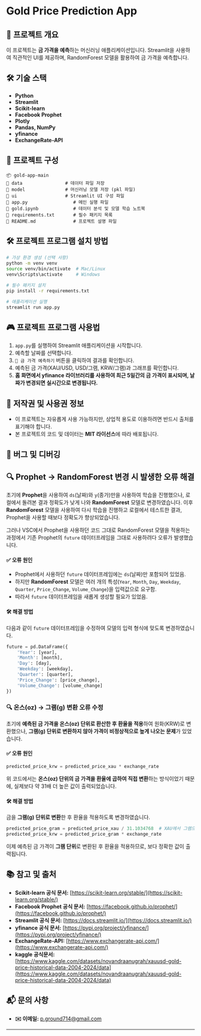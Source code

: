 # Gold Price Prediction App

## 📌 프로젝트 개요

이 프로젝트는 **금 가격을 예측**하는 머신러닝 애플리케이션입니다.
Streamlit을 사용하여 직관적인 UI를 제공하며,
RandomForest 모델을 활용하여 금 가격을 예측합니다.&#x20;

## 🛠 기술 스택

- **Python**
- **Streamlit**&#x20;
- **Scikit-learn**&#x20;
- **Facebook Prophet**&#x20;
- **Plotly**&#x20;
- **Pandas, NumPy** 
- **yfinance** 
- **ExchangeRate-API**&#x20;

## 📂 프로젝트 구성

```
📦 gold-app-main
📂 data                # 데이터 파일 저장
📂 model               # 머신러닝 모델 저장 (pkl 파일)
📂 ui                  # Streamlit UI 구성 파일
📝 app.py                 # 메인 실행 파일
📝 gold.ipynb             # 데이터 분석 및 모델 학습 노트북
📝 requirements.txt       # 필수 패키지 목록
📝 README.md              # 프로젝트 설명 파일
```

## 🛠 프로젝트 프로그램 설치 방법

```bash
# 가상 환경 생성 (선택 사항)
python -m venv venv
source venv/bin/activate  # Mac/Linux
venv\Scripts\activate     # Windows

# 필수 패키지 설치
pip install -r requirements.txt

# 애플리케이션 실행
streamlit run app.py
```

## 🎮 프로젝트 프로그램 사용법

1. `app.py`를 실행하여 Streamlit 애플리케이션을 시작합니다.
2. 예측할 날짜를 선택합니다.
3. `🔮 금 가격 예측하기` 버튼을 클릭하여 결과를 확인합니다.
4. 예측된 금 가격(XAU/USD, USD/그램, KRW/그램)과 그래프를 확인합니다.
5. **홈 화면에서 yfinance 라이브러리를 사용하여 최근 5일간의 금 가격이 표시되며, 날짜가 변경되면 실시간으로 변경됩니다.**

## 📜 저작권 및 사용권 정보

- 이 프로젝트는 자유롭게 사용 가능하지만, 상업적 용도로 이용하려면 반드시 출처를 표기해야 합니다.
- 본 프로젝트의 코드 및 데이터는 **MIT 라이선스**에 따라 배포됩니다.

## 🐞 버그 및 디버깅

## 🔍 Prophet → RandomForest 변경 시 발생한 오류 해결

초기에 **Prophet**을 사용하여 `ds`(날짜)와 `y`(종가)만을 사용하여 학습을 진행했으나, 로컬에서 돌려본 결과 정확도가 낮게 나와 **RandomForest** 모델로 변경하였습니다. 이후 **RandomForest** 모델을 사용하여 다시 학습을 진행하고 로컬에서 테스트한 결과, Prophet을 사용할 때보다 정확도가 향상되었습니다.

그러나 VSC에서 Prophet을 사용하던 코드 그대로 RandomForest 모델을 적용하는 과정에서 기존 Prophet의 `future` 데이터프레임을 그대로 사용하려다 오류가 발생했습니다.

#### ✅ 오류 원인

- Prophet에서 사용하던 `future` 데이터프레임에는 `ds`(날짜)만 포함되어 있었음.
- 하지만 **RandomForest** 모델은 여러 개의 특성(`Year`, `Month`, `Day`, `Weekday`, `Quarter`, `Price_Change`, `Volume_Change`)을 입력값으로 요구함.
- 따라서 `future` 데이터프레임을 새롭게 생성할 필요가 있었음.

#### 🛠 해결 방법

다음과 같이 `future` 데이터프레임을 수정하여 모델의 입력 형식에 맞도록 변경하였습니다.

```python
future = pd.DataFrame({
    'Year': [year],
    'Month': [month],
    'Day': [day],
    'Weekday': [weekday],
    'Quarter': [quarter],
    'Price_Change': [price_change],
    'Volume_Change': [volume_change]
})
```

### 🔍 온스(oz) → 그램(g) 변환 오류 수정

초기에 **예측된 금 가격을 온스(oz) 단위로 환산한 후 환율을 적용**하여 원화(KRW)로 변환했으나, **그램(g) 단위로 변환하지 않아 가격이 비정상적으로 높게 나오는 문제**가 있었습니다.

#### ✅ 오류 원인

```python
predicted_price_krw = predicted_price_xau * exchange_rate
```

위 코드에서는 **온스(oz) 단위의 금 가격을 환율에 곱하여 직접 변환**하는 방식이었기 때문에, 실제보다 약 31배 더 높은 값이 출력되었습니다.

#### 🛠 해결 방법

금을 **그램(g) 단위로 변환**한 후 환율을 적용하도록 변경하였습니다.

```python
predicted_price_gram = predicted_price_xau / 31.1034768  # XAU에서 그램으로 변환
predicted_price_krw = predicted_price_gram * exchange_rate
```

이제 예측된 금 가격이 **그램 단위**로 변환된 후 환율을 적용하므로, 보다 정확한 값이 출력됩니다.

## 📚 참고 및 출처

- **Scikit-learn 공식 문서:** [https://scikit-learn.org/stable/](https://scikit-learn.org/stable/)
- **Facebook Prophet 공식 문서:** [https://facebook.github.io/prophet/](https://facebook.github.io/prophet/)
- **Streamlit 공식 문서:** [https://docs.streamlit.io/](https://docs.streamlit.io/)
- **yfinance 공식 문서:** [https://pypi.org/project/yfinance/](https://pypi.org/project/yfinance/)
- **ExchangeRate-API:** [https://www.exchangerate-api.com/](https://www.exchangerate-api.com/)
- **kaggle 공식문서:** [https://www.kaggle.com/datasets/novandraanugrah/xauusd-gold-price-historical-data-2004-2024/data](https://www.kaggle.com/datasets/novandraanugrah/xauusd-gold-price-historical-data-2004-2024/data)

## 📬 문의 사항

- **✉️ 이메일:** [p.ground714@gmail.com](mailto:p.ground714@gmail.com)
---

